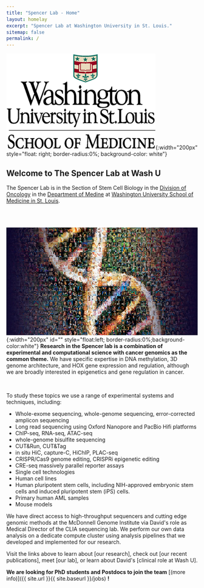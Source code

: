 ```yaml
---
title: "Spencer Lab - Home"
layout: homelay
excerpt: "Spencer Lab at Washington University in St. Louis."
sitemap: false
permalink: /
---
```


![cap](/images/logopic/wusm.png){:width="200px"
style="float: right; border-radius:0%; background-color: white"}

## Welcome to The Spencer Lab at Wash U ##

The Spencer Lab is in the Section of Stem Cell Biology in the [Division
of Oncology](https://oncology.wustl.edu/) in the
[Department of Medine](https://internalmedicine.wustl.edu/) at
[Washington University School of Medicine in St. Louis](https://medicine.wustl.edu/).

<br/><br/>

![Human Genome](/images/respic/humangenome.jpg){:width="200px"
  id="" style="float:left; border-radius:0%;background-color:white"} **Research in the Spencer lab is a combination of experimental and
  computational science with cancer genomics as the common theme.** We
  have specific expertise in DNA methylation, 3D genome architecture, and
  HOX gene expression and regulation, although we are broadly interested in
  epigenetics and gene regulation in cancer.

<br/>

To study these topics we use a range of experimental systems and techniques, including:
  * Whole-exome sequencing, whole-genome sequencing, error-corrected
    amplicon sequencing
  * Long read sequencing using Oxford Nanopore and PacBio Hifi platforms
  * ChIP-seq, RNA-seq, ATAC-seq
  * whole-genome bisulfite sequencing
  * CUT&Run, CUT&Tag
  * in situ HiC, capture-C, HiChIP, PLAC-seq
  * CRISPR/Cas9 genome editing, CRISPRi epigenetic editing
  * CRE-seq massively parallel reporter assays
  * Single cell technologies
  * Human cell lines
  * Human pluripotent stem cells, including NIH-approved embryonic
  stem cells and induced pluripotent stem (iPS) cells.
  * Primary human AML samples
  * Mouse models

We have direct access to high-throughput sequencers and cutting edge
genomic methods at the McDonnell Genome Institute via David's role as
Medical Director of the CLIA sequencing lab. We perform our own data analysis on a dedicate compute cluster using
analysis pipelines that we developed and implemented for our
research.

Visit the links above to learn about [our research], check out [our
recent publications], meet [our lab], or learn about David's [clinical role at Wash U]. 

**We are looking for PhD students and Postdocs to join the team** [(more info)]({{ site.url }}{{ site.baseurl }}/jobs) **!**

